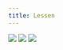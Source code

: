 ```yaml
---
title: Lessen
---
```

![](/pictures/fotos/balletstudio/balletstudio1.jpg)
![](/pictures/fotos/balletstudio/balletstudio2.jpg)
![](/pictures/fotos/balletstudio/balletstudio3.jpg)
